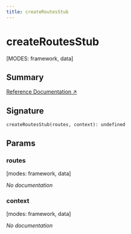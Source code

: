 ```yaml
---
title: createRoutesStub
---
```


# createRoutesStub

[MODES: framework, data]

## Summary

[Reference Documentation ↗](https://api.reactrouter.com/v7/functions/react_router.createRoutesStub.html)

## Signature

```tsx
createRoutesStub(routes, context): undefined
```

## Params

### routes

[modes: framework, data]

_No documentation_

### context

[modes: framework, data]

_No documentation_
